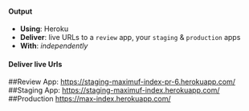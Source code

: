 #### Output
- **Using**: Heroku
- **Deliver**: live URLs to a `review` app, your `staging` & `production` apps
- **With**: *independently*

#### Deliver live Urls
##Review App:
https://staging-maximuf-index-pr-6.herokuapp.com/
##Staging App:
https://staging-maximuf-index.herokuapp.com/
##Production
https://max-index.herokuapp.com/